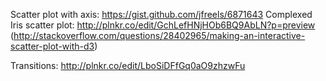 Scatter plot with axis: https://gist.github.com/jfreels/6871643
Complexed Iris scatter plot: http://plnkr.co/edit/GchLefHNjHOb6BQ9AbLN?p=preview (http://stackoverflow.com/questions/28402965/making-an-interactive-scatter-plot-with-d3)

Transitions: http://plnkr.co/edit/LboSiDFfGq0aO9zhzwFu